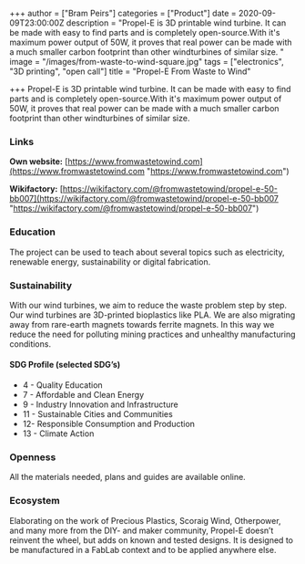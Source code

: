 +++
author = ["Bram Peirs"]
categories = ["Product"]
date = 2020-09-09T23:00:00Z
description = "Propel-E is 3D printable wind turbine. It can be made with easy to find parts and is completely open-source.With it's maximum power output of 50W, it proves that real power can be made with a much smaller carbon footprint than other windturbines of similar size. "
image = "/images/from-waste-to-wind-square.jpg"
tags = ["electronics", "3D printing", "open call"]
title = "Propel-E From Waste to Wind"

+++
Propel-E is 3D printable wind turbine. It can be made with easy to find parts and is completely open-source.With it's maximum power output of 50W, it proves that real power can be made with a much smaller carbon footprint than other windturbines of similar size.

### Links

**Own website:** [https://www.fromwastetowind.com](https://www.fromwastetowind.com "https://www.fromwastetowind.com")

**Wikifactory:** [https://wikifactory.com/@fromwastetowind/propel-e-50-bb007](https://wikifactory.com/@fromwastetowind/propel-e-50-bb007 "https://wikifactory.com/@fromwastetowind/propel-e-50-bb007")

### Education

The project can be used to teach about several topics such as electricity, renewable energy, sustainability or digital fabrication.

### Sustainability

With our wind turbines, we aim to reduce the waste problem step by step. Our wind turbines are 3D-printed bioplastics like PLA. We are also migrating away from rare-earth magnets towards ferrite magnets. In this way we reduce the need for polluting mining practices and unhealthy manufacturing conditions.

#### SDG Profile (selected SDG’s)

* 4 - Quality Education
* 7 - Affordable and Clean Energy
* 9 - Industry Innovation and Infrastructure
* 11 - Sustainable Cities and Communities
* 12-  Responsible Consumption and Production
* 13 - Climate Action

### Openness

All the materials needed, plans and guides are available online.

### Ecosystem

Elaborating on the work of Precious Plastics, Scoraig Wind, Otherpower, and many more from the DIY- and maker community, Propel-E doesn’t reinvent the wheel, but adds on known and tested designs. It is designed to be manufactured in a FabLab context and to be applied anywhere else.